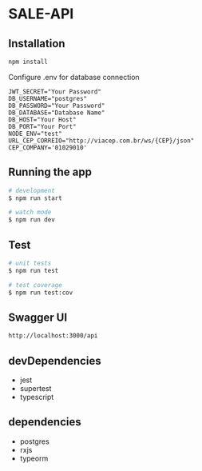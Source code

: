 # SALE-API

## Installation

```bash
npm install
```

Configure .env for database connection

```text
JWT_SECRET="Your Password"
DB_USERNAME="postgres"
DB_PASSWORD="Your Password"
DB_DATABASE="Database Name"
DB_HOST="Your Host"
DB_PORT="Your Port"
NODE_ENV="test"
URL_CEP_CORREIO="http://viacep.com.br/ws/{CEP}/json"
CEP_COMPANY='01029010'
```

## Running the app

```bash
# development
$ npm run start

# watch mode
$ npm run dev
```

## Test

```bash
# unit tests
$ npm run test

# test coverage
$ npm run test:cov
```

## Swagger UI

```bash
http://localhost:3000/api
```

## devDependencies

- jest
- supertest
- typescript

## dependencies

- postgres
- rxjs
- typeorm
